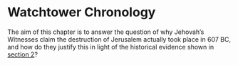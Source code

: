 # Watchtower Chronology

The aim of this chapter is to answer the question of why Jehovah’s Witnesses claim the destruction of Jerusalem 
actually took place in 607 BC, and how do they justify this in light of the historical evidence shown in 
[section 2](../orthodox/README.md)?
